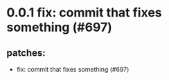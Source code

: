 # 0.0.1 fix: commit that fixes something (#697)

## patches:
* fix: commit that fixes something (#697)

